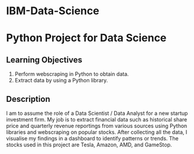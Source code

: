# IBM-Data-Science

# Python Project for Data Science

## Learning Objectives
1. Perform webscraping in Python to obtain data.
2. Extract data by using a Python library.

## Description
I am to assume the role of a Data Scientist / Data Analyst for a new startup investment firm.
My job is to extract financial data such as historical share price and quarterly revenue reportings from
various sources using Python libraries and webscraping on popular stocks.
After collecting all the data, I visualise my findings in a dashboard to identify patterns or trends.
The stocks used in this project are Tesla, Amazon, AMD, and GameStop.
